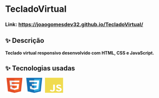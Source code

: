 # TecladoVirtual

### Link: https://joaogomesdev32.github.io/TecladoVirtual/

## ✨ Descrição

#### <p align="justify">Teclado virtual responsivo desenvolvido com HTML, CSS e JavaScript.

## ✨ Tecnologias usadas
<div style="display: inline_block">
  <img align="center" height="50" width="60" src="https://raw.githubusercontent.com/devicons/devicon/master/icons/html5/html5-original.svg">
  <img align="center"  height="50" width="60" src="https://raw.githubusercontent.com/devicons/devicon/master/icons/css3/css3-original.svg">
  <img align="center"  height="50" width="60" src="https://raw.githubusercontent.com/devicons/devicon/master/icons/javascript/javascript-plain.svg">
</div>
